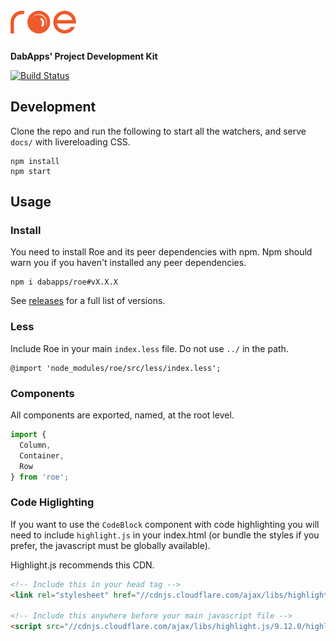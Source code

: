 # ![roe](docs/static/images/roe-logo-small.png)

**DabApps' Project Development Kit**

[![Build Status](https://travis-ci.com/dabapps/roe.svg?token=YbH3f6uroz5f5q8RxDdW&branch=master)](https://travis-ci.com/dabapps/roe)

## Development

Clone the repo and run the following to start all the watchers, and serve `docs/` with livereloading CSS.

```shell
npm install
npm start
```

## Usage

### Install

You need to install Roe and its peer dependencies with npm. Npm should warn you if you haven't installed any peer dependencies.

```shell
npm i dabapps/roe#vX.X.X
```

See [releases](https://github.com/dabapps/roe/releases) for a full list of versions.

### Less

Include Roe in your main `index.less` file. Do not use `../` in the path.

```less
@import 'node_modules/roe/src/less/index.less';
```

### Components

All components are exported, named, at the root level.

```javascript
import {
  Column,
  Container,
  Row
} from 'roe';
```

### Code Higlighting

If you want to use the `CodeBlock` component with code highlighting you will need to include `highlight.js` in your index.html (or bundle the styles if you prefer, the javascript must be globally available).

Highlight.js recommends this CDN.

```html
<!-- Include this in your head tag -->
<link rel="stylesheet" href="//cdnjs.cloudflare.com/ajax/libs/highlight.js/9.12.0/styles/github-gist.min.css">

<!-- Include this anywhere before your main javascript file -->
<script src="//cdnjs.cloudflare.com/ajax/libs/highlight.js/9.12.0/highlight.min.js"></script>
```
